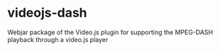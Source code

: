 # videojs-dash
Webjar package of the Video.js plugin for supporting the MPEG-DASH playback through a video.js player
